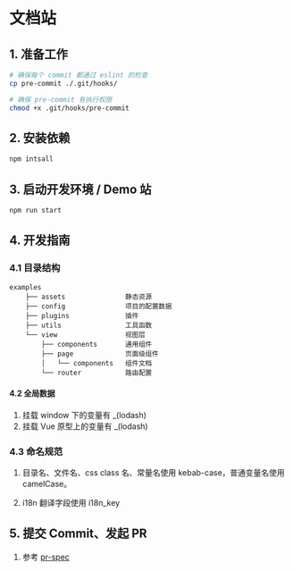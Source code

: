 # 文档站

## 1. 准备工作

```bash
# 确保每个 commit 都通过 eslint 的检查
cp pre-commit ./.git/hooks/

# 确保 pre-commit 有执行权限
chmod +x .git/hooks/pre-commit
```

## 2. 安装依赖

```bash
npm intsall
```

## 3. 启动开发环境 / Demo 站

```bash
npm run start
```


## 4. 开发指南

### 4.1 目录结构

```
examples
    ├── assets               静态资源
    ├── config               项目的配置数据
    ├── plugins              插件
    ├── utils                工具函数
    └── view                 视图层 
        ├── components       通用组件
        ├── page             页面级组件
        │   └── components   组件文档 
        └── router           路由配置
```

#### 4.2 全局数据

1. 挂载 window 下的变量有 _(lodash)
1. 挂载 Vue 原型上的变量有 _(lodash)


### 4.3 命名规范

1. 目录名、文件名、css class 名、常量名使用 kebab-case，普通变量名使用 camelCase。

2. i18n 翻译字段使用 i18n_key

## 5. 提交 Commit、发起 PR
1. 参考 [pr-spec](../docs/pr-spec.md)